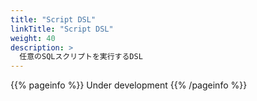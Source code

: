 ```yaml
---
title: "Script DSL"
linkTitle: "Script DSL"
weight: 40
description: >
  任意のSQLスクリプトを実行するDSL
---
```


{{% pageinfo %}} Under development {{% /pageinfo %}}
